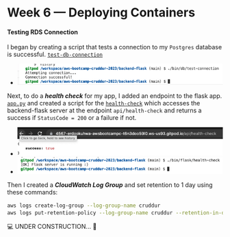 # Week 6 — Deploying Containers

#### Testing RDS Connection
I began by creating a script that tests a connection to my `Postgres` database is successful. [`test-db-connection`]()
- ![image](https://github.com/erdookuhwa/aws-bootcamp-cruddur-2023/blob/main/_docs/assets/week6_testDBConnectionScript.png)

Next, to do a *__health check__* for my app, I added an endpoint to the flask app. [`app.py`]() and created a script for the [`health-check`]() which accesses the backend-flask server at the endpoint `api/health-check` and returns a success if `StatusCode = 200` or a failure if not.
- ![image](https://github.com/erdookuhwa/aws-bootcamp-cruddur-2023/blob/main/_docs/assets/week6_health-check%40URL.png)
- ![image](https://github.com/erdookuhwa/aws-bootcamp-cruddur-2023/blob/main/_docs/assets/week6_health-check%40Script.png)

Then I created a *__CloudWatch Log Group__* and set retention to 1 day using these commands:
```sh
aws logs create-log-group --log-group-name cruddur
aws logs put-retention-policy --log-group-name cruddur --retention-in-days 1
```


💻 UNDER CONSTRUCTION... 🚧
